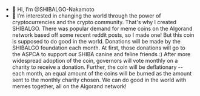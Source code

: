 - 👋 Hi, I’m @SHIBALGO-Nakamoto
- 👀 I’m interested in changing the world through the power of cryptocurrencies and the crypto community. 
That's why I created SHIBALGO. There was popular demand for meme coins on the Algorand network based off some recent reddit posts, so I made one!
But this coin is supposed to do good in the world. Donations will be made by the SHIBALGO foundation each month. 
At first, those donations will go to the ASPCA to support our SHIBA canine and feline friends :) 
After more widespread adoption of the coin, governors will vote monthly on a charity to receive a donation. 
Further, the coin will be deflationary -- each month, an equal amount of the coins will be burned as the amount sent to the monthly charity chosen. 
We can do good in the world with memes together, all on the Algorand network!
